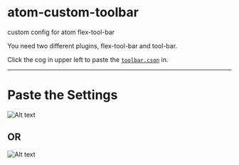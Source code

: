 # atom-custom-toolbar
custom config for atom flex-tool-bar

You need two different plugins, flex-tool-bar and tool-bar. 

Click the cog in upper left to paste the [`toolbar.cson`](https://raw.githubusercontent.com/n2geoff/atom-custom-toolbar/master/toolbar.cson) in. 

-----


Paste the Settings
====


![Alt text](https://monosnap.com/file/YzhYV5L80voSpFRZPZlYZsiEEJSQ5v.png)

OR
------

![Alt text](https://monosnap.com/file/JrW5oOFQrNYVaBC7l9UvovaLadssd1.png)
